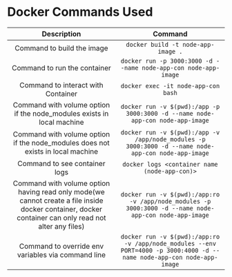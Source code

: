 # Docker Commands Used

| Description | Command |
| :---:        |    :----:   | 
| Command to build the image      | `docker build -t node-app-image .`       | 
| Command to run the container| `docker run -p 3000:3000 -d --name node-app-con node-app-image`| 
| Command to interact with Container | `docker exec -it node-app-con bash` |
| Command with volume option if the node_modules exists in local machine | `docker run -v $(pwd):/app -p 3000:3000 -d --name node-app-con node-app-image` |
| Command with volume option if the node_modules does not exists in local machine| `docker run -v $(pwd):/app -v /app/node_modules -p 3000:3000 -d --name node-app-con node-app-image`|
| Command to see container logs | `docker logs <container name (node-app-con)>` |
| Command with volume option having read only mode(we cannot create a file inside docker container, docker container can only read not alter any files)| `docker run -v $(pwd):/app:ro -v /app/node_modules -p 3000:3000 -d --name node-app-con node-app-image`|
| Command to override env variables via command line | `docker run -v $(pwd):/app:ro -v /app/node_modules --env PORT=4000 -p 3000:4000 -d --name node-app-con node-app-image` |


